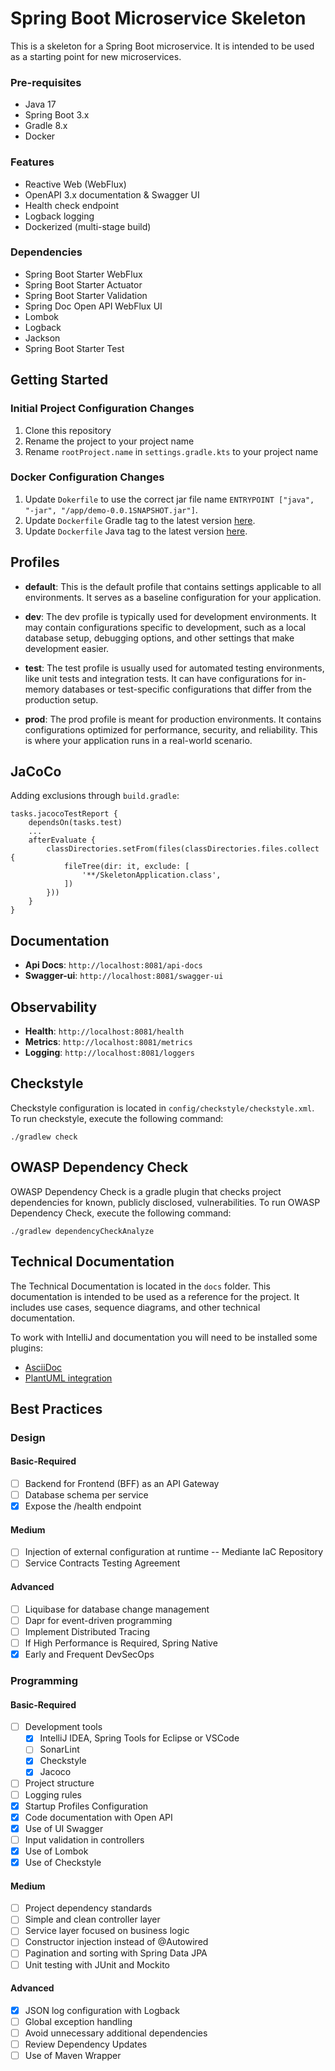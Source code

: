 # Spring Boot Microservice Skeleton

This is a skeleton for a Spring Boot microservice. It is intended to be used as a starting point for new microservices.

### Pre-requisites
- Java 17
- Spring Boot 3.x
- Gradle 8.x
- Docker

### Features
- Reactive Web (WebFlux)
- OpenAPI 3.x documentation & Swagger UI
- Health check endpoint
- Logback logging
- Dockerized (multi-stage build)

### Dependencies
- Spring Boot Starter WebFlux
- Spring Boot Starter Actuator
- Spring Boot Starter Validation
- Spring Doc Open API WebFlux UI
- Lombok
- Logback
- Jackson
- Spring Boot Starter Test

## Getting Started

### Initial Project Configuration Changes
1. Clone this repository
2. Rename the project to your project name
3. Rename `rootProject.name` in `settings.gradle.kts` to your project name

### Docker Configuration Changes
1. Update `Dokerfile` to use the correct jar file name `ENTRYPOINT ["java", "-jar", "/app/demo-0.0.1SNAPSHOT.jar"]`.
2. Update `Dockerfile` Gradle tag to the latest version [here](https://hub.docker.com/_/gradle).
3. Update `Dockerfile` Java tag to the latest version [here](https://hub.docker.com/_/openjdk).

## Profiles

* **default**: This is the default profile that contains settings applicable to all environments. It serves as a baseline configuration for your application.

* **dev**: The dev profile is typically used for development environments. It may contain configurations specific to development, such as a local database setup, debugging options, and other settings that make development easier.

* **test**: The test profile is usually used for automated testing environments, like unit tests and integration tests. It can have configurations for in-memory databases or test-specific configurations that differ from the production setup.

* **prod**: The prod profile is meant for production environments. It contains configurations optimized for performance, security, and reliability. This is where your application runs in a real-world scenario.

## JaCoCo

Adding exclusions through `build.gradle`:

```
tasks.jacocoTestReport {
	dependsOn(tasks.test)
	...
	afterEvaluate {
		classDirectories.setFrom(files(classDirectories.files.collect {
			fileTree(dir: it, exclude: [
				'**/SkeletonApplication.class',
			])
		}))
	}
}
```

## Documentation
* **Api Docs**: `http://localhost:8081/api-docs`
* **Swagger-ui**: `http://localhost:8081/swagger-ui`

## Observability
* **Health**: `http://localhost:8081/health`
* **Metrics**: `http://localhost:8081/metrics`
* **Logging**: `http://localhost:8081/loggers`

## Checkstyle
Checkstyle configuration is located in `config/checkstyle/checkstyle.xml`. To run checkstyle, execute the following command:
```
./gradlew check
```

## OWASP Dependency Check
OWASP Dependency Check is a gradle plugin that checks project dependencies for known, publicly disclosed, vulnerabilities. To run OWASP Dependency Check, execute the following command:
```
./gradlew dependencyCheckAnalyze
```

## Technical Documentation

The Technical Documentation is located in the `docs` folder. This documentation is intended to be used as a reference for the project. It includes use cases, sequence diagrams, and other technical documentation.

To work with IntelliJ and documentation you will need to be installed some plugins:
- [AsciiDoc](https://plugins.jetbrains.com/plugin/7391-asciidoc)
- [PlantUML integration](https://plugins.jetbrains.com/plugin/7017-plantuml-integration)

## Best Practices

### Design
#### Basic-Required
- [ ] Backend for Frontend (BFF) as an API Gateway
- [ ] Database schema per service
- [x] Expose the /health endpoint
#### Medium
- [ ] Injection of external configuration at runtime -- Mediante IaC Repository
- [ ] Service Contracts Testing Agreement
#### Advanced
- [ ] Liquibase for database change management
- [ ] Dapr for event-driven programming
- [ ] Implement Distributed Tracing
- [ ] If High Performance is Required, Spring Native
- [x] Early and Frequent DevSecOps

### Programming
#### Basic-Required
- [ ] Development tools
  - [x] IntelliJ IDEA, Spring Tools for Eclipse or VSCode
  - [ ] SonarLint
  - [x] Checkstyle
  - [x] Jacoco
- [ ] Project structure
- [ ] Logging rules
- [x] Startup Profiles Configuration
- [x] Code documentation with Open API
- [x] Use of UI Swagger
- [ ] Input validation in controllers
- [x] Use of Lombok
- [x] Use of Checkstyle
#### Medium
- [ ] Project dependency standards
- [ ] Simple and clean controller layer
- [ ] Service layer focused on business logic
- [ ] Constructor injection instead of @Autowired
- [ ] Pagination and sorting with Spring Data JPA
- [ ] Unit testing with JUnit and Mockito
#### Advanced
- [x] JSON log configuration with Logback
- [ ] Global exception handling
- [ ] Avoid unnecessary additional dependencies
- [ ] Review Dependency Updates
- [ ] Use of Maven Wrapper